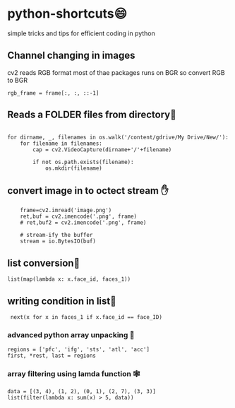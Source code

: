 # python-shortcuts:smile:
simple tricks and tips for efficient coding in python 

## Channel changing in images

cv2 reads RGB format most of thae packages runs on BGR so convert RGB to BGR

    rgb_frame = frame[:, :, ::-1]
    
 ## Reads a  FOLDER files from directory:bug:
````

for dirname, _, filenames in os.walk('/content/gdrive/My Drive/New/'):
    for filename in filenames:
        cap = cv2.VideoCapture(dirname+'/'+filename)
        
        if not os.path.exists(filename):
            os.mkdir(filename)
```` 
## convert image in to octect stream :hand:

````
    frame=cv2.imread('image.png')
    ret,buf = cv2.imencode('.png', frame)
    # ret,buf2 = cv2.imencode('.png', frame)

    # stream-ify the buffer
    stream = io.BytesIO(buf)
````
## list conversion:train:
````
list(map(lambda x: x.face_id, faces_1))

````

## writing condition in list:train:

````
 next(x for x in faces_1 if x.face_id == face_ID)
````

### advanced python array unpacking :handbag:
````
regions = ['pfc', 'ifg', 'sts', 'atl', 'acc']
first, *rest, last = regions
````
### array filtering using lamda function :spider_web:

````
data = [(3, 4), (1, 2), (0, 1), (2, 7), (3, 3)]
list(filter(lambda x: sum(x) > 5, data))
````
